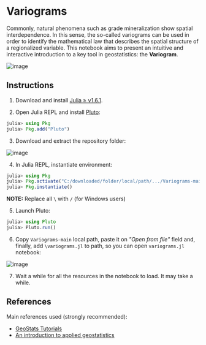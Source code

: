 # Variograms

Commonly, natural phenomena such as grade mineralization show spatial interdependence. In this sense, the so-called variograms can be used in order to identify the mathematical law that describes the spatial structure of a regionalized variable. This notebook aims to present an intuitive and interactive introduction to a key tool in geostatistics: the **Variogram**.

![image](https://user-images.githubusercontent.com/63740520/123526403-0915a880-d6ae-11eb-8a5d-f53d5d57c968.png)

## Instructions

1. Download and install [Julia ≥ v1.6.1](https://julialang.org/downloads/).

2. Open Julia REPL and install [Pluto](https://github.com/fonsp/Pluto.jl):
```julia
julia> using Pkg
julia> Pkg.add("Pluto")
```

3. Download and extract the repository folder:

![image](https://user-images.githubusercontent.com/63740520/123525964-01083980-d6ab-11eb-9c11-e02875ae1c71.png)

4. In Julia REPL, instantiate environment:
```julia
julia> using Pkg
julia> Pkg.activate("C:/downloaded/folder/local/path/.../Variograms-main")
julia> Pkg.instantiate()
```
**NOTE:** Replace all `\` with `/` (for Windows users)

5. Launch Pluto:
```julia
julia> using Pluto
julia> Pluto.run()
```

6. Copy `Variograms-main` local path, paste it on *"Open from file"* field and, finally, add `\variograms.jl` to path, so you can open `variograms.jl` notebook:

![image](https://user-images.githubusercontent.com/63740520/123525997-46c50200-d6ab-11eb-8752-19cb623badfb.png)

7. Wait a while for all the resources in the notebook to load. It may take a while.

## References

Main references used (strongly recommended):

- [GeoStats Tutorials](https://github.com/JuliaEarth/GeoStatsTutorials)
- [An introduction to applied geostatistics](https://www.amazon.com.br/Introduction-Applied-Geostatistics-Edward-Isaaks/dp/0195050134)
